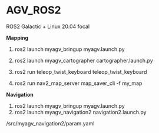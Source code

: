 # AGV_ROS2

ROS2 Galactic + Linux 20.04 focal


**Mapping**

1. ros2 launch myagv_bringup myagv.launch.py
2. ros2 launch myagv_cartographer cartographer.launch.py
3. ros2 run teleop_twist_keyboard teleop_twist_keyboard

4. ros2 run nav2_map_server map_saver_cli -f my_map

**Navigation**

1. ros2 launch myagv_bringup myagv.launch.py
2. ros2 launch myagv_navigation2 navigation2.launch.py

<parameter>
/src/myagv_navigation2/param.yaml
